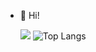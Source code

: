 - 👋 Hi!

  ![](https://komarev.com/ghpvc/?username=AnuragPaul0&label=Profile+Views&color=red&style=plastic) ![Top Langs](https://github-readme-stats.vercel.app/api/top-langs/?username=AnuragPaul0&layout=compact&theme=dark&html=000000)
<!--- , I’m Anurag Paul 0 not working
bg_color=000
&scss=222222 html=00000green&matlab=
AnuragPaul0/AnuragPaul0 is a ✨ special ✨ repository because its `README.md` (this file) appears on your GitHub profile.
You can click the Preview link to take a look at your changes.
--->
